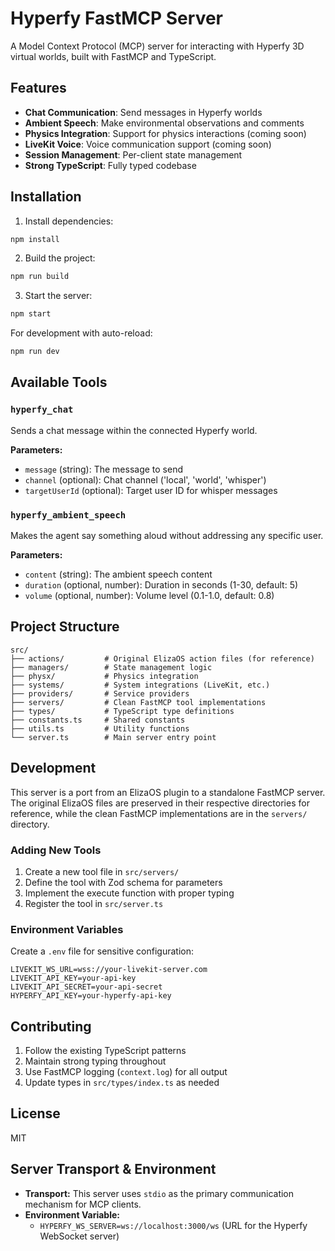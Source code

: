 # Hyperfy FastMCP Server

A Model Context Protocol (MCP) server for interacting with Hyperfy 3D virtual worlds, built with FastMCP and TypeScript.

## Features

- **Chat Communication**: Send messages in Hyperfy worlds
- **Ambient Speech**: Make environmental observations and comments
- **Physics Integration**: Support for physics interactions (coming soon)
- **LiveKit Voice**: Voice communication support (coming soon)
- **Session Management**: Per-client state management
- **Strong TypeScript**: Fully typed codebase

## Installation

1. Install dependencies:
```bash
npm install
```

2. Build the project:
```bash
npm run build
```

3. Start the server:
```bash
npm start
```

For development with auto-reload:
```bash
npm run dev
```

## Available Tools

### `hyperfy_chat`
Sends a chat message within the connected Hyperfy world.

**Parameters:**
- `message` (string): The message to send
- `channel` (optional): Chat channel ('local', 'world', 'whisper')
- `targetUserId` (optional): Target user ID for whisper messages

### `hyperfy_ambient_speech`
Makes the agent say something aloud without addressing any specific user.

**Parameters:**
- `content` (string): The ambient speech content
- `duration` (optional, number): Duration in seconds (1-30, default: 5)
- `volume` (optional, number): Volume level (0.1-1.0, default: 0.8)

## Project Structure

```
src/
├── actions/         # Original ElizaOS action files (for reference)
├── managers/        # State management logic
├── physx/           # Physics integration
├── systems/         # System integrations (LiveKit, etc.)
├── providers/       # Service providers
├── servers/         # Clean FastMCP tool implementations
├── types/           # TypeScript type definitions
├── constants.ts     # Shared constants
├── utils.ts         # Utility functions
└── server.ts        # Main server entry point
```

## Development

This server is a port from an ElizaOS plugin to a standalone FastMCP server. The original ElizaOS files are preserved in their respective directories for reference, while the clean FastMCP implementations are in the `servers/` directory.

### Adding New Tools

1. Create a new tool file in `src/servers/`
2. Define the tool with Zod schema for parameters
3. Implement the execute function with proper typing
4. Register the tool in `src/server.ts`

### Environment Variables

Create a `.env` file for sensitive configuration:

```
LIVEKIT_WS_URL=wss://your-livekit-server.com
LIVEKIT_API_KEY=your-api-key
LIVEKIT_API_SECRET=your-api-secret
HYPERFY_API_KEY=your-hyperfy-api-key
```

## Contributing

1. Follow the existing TypeScript patterns
2. Maintain strong typing throughout
3. Use FastMCP logging (`context.log`) for all output
4. Update types in `src/types/index.ts` as needed

## License

MIT 

## Server Transport & Environment

- **Transport:** This server uses `stdio` as the primary communication mechanism for MCP clients.
- **Environment Variable:**
  - `HYPERFY_WS_SERVER=ws://localhost:3000/ws` (URL for the Hyperfy WebSocket server) 